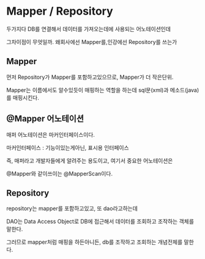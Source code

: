 # Mapper / Repository

두가지다 DB를 연결해서 데이터를 가져오는데에 사용되는 어노테이션인데

그차이점이 무엇일까. 왜회사에선 Mapper를,인강에선 Repository를 쓰는가

## Mapper

먼저 Repository가 Mapper를 포함하고있으므로, Mapper가 더 작은단위.

Mapper는 이름에서도 알수있듯이 매핑하는 역할을 하는데 sql문(xml)과 메소드(java)를 매핑시킨다. 

## @Mapper 어노테이션

매퍼 어노테이션은 마커인터페이스이다. 

마커인터페이스 : 기능이있는게아닌, 표시용 인터페이스

즉, 매퍼라고 개발자들에게 알려주는 용도이고, 여기서 중요한 어노테이션은

@Mapper와 같이쓰이는 @MapperScan이다.

## Repository

repository는 mapper를 포함하고있고, 또 dao라고하는데 

DAO는 Data Access Object로 DB에 접근해서 데이터를 조회하고 조작하는 객체를 말한다.

그러므로 mapper처럼 매핑을 하든아니든, db를 조작하고 조회하는 개념전체를 말한다.

